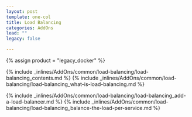 ```yaml
---
layout: post
template: one-col
title: Load Balancing
categories: AddOns
lead: ""
legacy: false

---
```

{% assign product = "legacy_docker" %}

{% include _inlines/AddOns/common/load-balancing/load-balancing_contents.md %}
{% include _inlines/AddOns/common/load-balancing/load-balancing_what-is-load-balancing.md %}

{% include _inlines/AddOns/common/load-balancing/load-balancing_add-a-load-balancer.md %}
{% include _inlines/AddOns/common/load-balancing/load-balancing_balance-the-load-per-service.md %}
